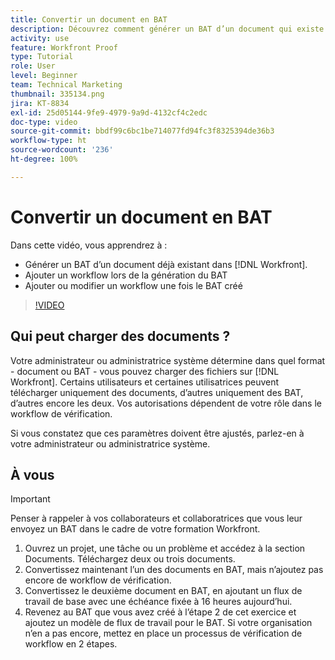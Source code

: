 ```yaml
---
title: Convertir un document en BAT
description: Découvrez comment générer un BAT d’un document qui existe déjà dans  [!DNL  Workfront], comment ajouter un flux de travail à un BAT et comment ajouter ou modifier un flux de travail après la création d’un BAT.
activity: use
feature: Workfront Proof
type: Tutorial
role: User
level: Beginner
team: Technical Marketing
thumbnail: 335134.png
jira: KT-8834
exl-id: 25d05144-9fe9-4979-9a9d-4132cf4c2edc
doc-type: video
source-git-commit: bbdf99c6bc1be714077fd94fc3f8325394de36b3
workflow-type: ht
source-wordcount: '236'
ht-degree: 100%

---
```


# Convertir un document en BAT

Dans cette vidéo, vous apprendrez à :

* Générer un BAT d’un document déjà existant dans [!DNL Workfront].
* Ajouter un workflow lors de la génération du BAT
* Ajouter ou modifier un workflow une fois le BAT créé

>[!VIDEO](https://video.tv.adobe.com/v/3443465/?quality=12&learn=on&enablevpops=1&captions=fre_fr)


## Qui peut charger des documents ?

Votre administrateur ou administratrice système détermine dans quel format - document ou BAT - vous pouvez charger des fichiers sur [!DNL Workfront]. Certains utilisateurs et certaines utilisatrices peuvent télécharger uniquement des documents, d’autres uniquement des BAT, d’autres encore les deux. Vos autorisations dépendent de votre rôle dans le workflow de vérification.

Si vous constatez que ces paramètres doivent être ajustés, parlez-en à votre administrateur ou administratrice système.

## À vous

>[!IMPORTANT]
>
>Penser à rappeler à vos collaborateurs et collaboratrices que vous leur envoyez un BAT dans le cadre de votre formation Workfront.

1. Ouvrez un projet, une tâche ou un problème et accédez à la section Documents. Téléchargez deux ou trois documents.
1. Convertissez maintenant l’un des documents en BAT, mais n’ajoutez pas encore de workflow de vérification.
1. Convertissez le deuxième document en BAT, en ajoutant un flux de travail de base avec une échéance fixée à 16 heures aujourd’hui.
1. Revenez au BAT que vous avez créé à l’étape 2 de cet exercice et ajoutez un modèle de flux de travail pour le BAT. Si votre organisation n’en a pas encore, mettez en place un processus de vérification de workflow en 2 étapes.


<!--
###Learn more
* Generate a proof for a document
-->
